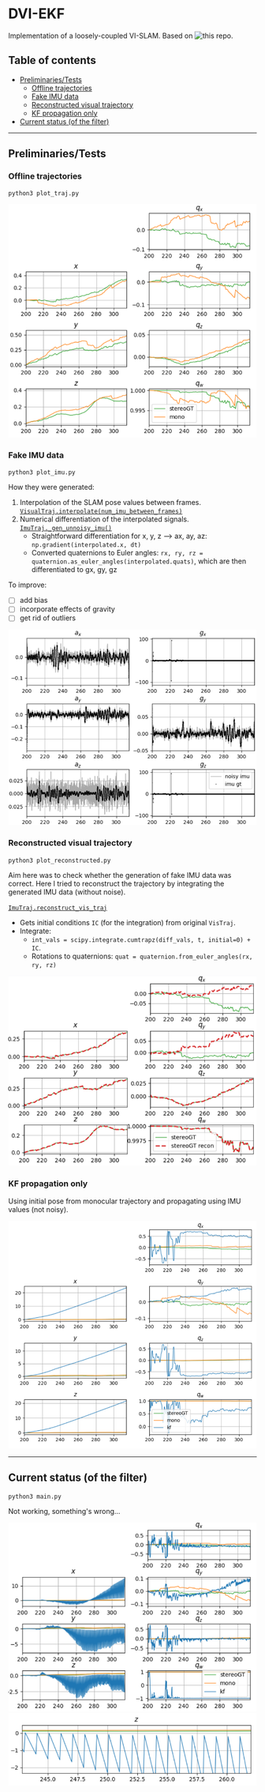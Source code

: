 # DVI-EKF
Implementation of a loosely-coupled VI-SLAM.
Based on ![this repo](https://github.com/skrogh/msf_ekf).

## Table of contents
* [Preliminaries/Tests](#preliminariestests)
  * [Offline trajectories](#offline-trajectories)
  * [Fake IMU data](#fake-imu-data)
  * [Reconstructed visual trajectory](#reconstructed-visual-trajectory)
  * [KF propagation only](#kf-propagation-only)
* [Current status (of the filter)](#current-status)

------

## Preliminaries/Tests
### Offline trajectories
```
python3 plot_traj.py
```
![](img/offline_trajs.PNG)

### Fake IMU data
```
python3 plot_imu.py
```

How they were generated:
1. Interpolation of the SLAM pose values between frames.
   [`VisualTraj.interpolate(num_imu_between_frames)`](https://github.com/feudalism/dvi-ekf/blob/291a01af4cdb8d617a4f7a5fb095dc5acd8838bf/Trajectory.py#L161)
2. Numerical differentiation of the interpolated signals.
   [`ImuTraj._gen_unnoisy_imu()`](https://github.com/feudalism/dvi-ekf/blob/291a01af4cdb8d617a4f7a5fb095dc5acd8838bf/Trajectory.py#L249)
    * Straightforward differentiation for x, y, z --> ax, ay, az:
        `np.gradient(interpolated.x, dt)`
    * Converted quaternions to Euler angles:
        `rx, ry, rz = quaternion.as_euler_angles(interpolated.quats)`,
        which are then differentiated to gx, gy, gz

To improve:
- [ ] add bias
- [ ] incorporate effects of gravity
- [ ] get rid of outliers

![](img/offline_noisyimu.PNG)

### Reconstructed visual trajectory
```
python3 plot_reconstructed.py
```

Aim here was to check whether the generation of fake IMU data was correct.
Here I tried to reconstruct the trajectory by integrating the
generated IMU data (without noise).

[`ImuTraj.reconstruct_vis_traj`](https://github.com/feudalism/dvi-ekf/blob/291a01af4cdb8d617a4f7a5fb095dc5acd8838bf/Trajectory.py#L384)
* Gets initial conditions `IC` (for the integration) from original `VisTraj`.
* Integrate:
  * `int_vals = scipy.integrate.cumtrapz(diff_vals, t, initial=0) + IC`.
  * Rotations to quaternions: `quat = quaternion.from_euler_angles(rx, ry, rz)`


![](img/traj_recon.PNG)

### KF propagation only
Using initial pose from monocular trajectory and propagating using IMU values
(not noisy).

![](img/traj_only_prop.PNG)

-----

## Current status (of the filter)
```
python3 main.py
```


Not working, something's wrong...

![](img/kf.PNG)
![](img/kf_z.PNG)
